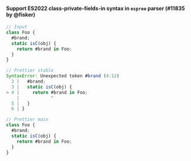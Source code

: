 #### Support ES2022 class-private-fields-in syntax in `espree` parser (#11835 by @fisker)

<!-- prettier-ignore -->
```jsx
// Input
class Foo {
  #brand;
  static isC(obj) {
    return #brand in Foo;
  }
}

// Prettier stable
SyntaxError: Unexpected token #brand (4:12)
  2 |   #brand;
  3 |   static isC(obj) {
> 4 |     return #brand in Foo;
    |            ^
  5 |   }
  6 | }

// Prettier main
class Foo {
  #brand;
  static isC(obj) {
    return #brand in Foo;
  }
}
```
